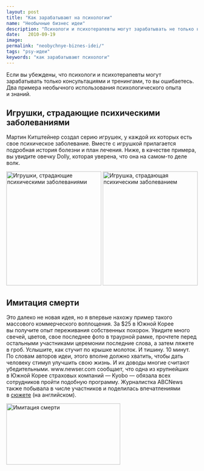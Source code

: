 ```yaml
---
layout: post
title: "Как зарабатывают на психологии"
name: "Необычные бизнес идеи"
description: "Психологи и психотерапевты могут зарабатывать не только консультациями и тренингами."
date:   2010-09-19			 
image:
permalink: "neobychnye-biznes-idei/"
tags: "psy-идеи"
keywords: "как зарабатывают психологи"
---
```


<p>Если вы&nbsp;убеждены, что психологи и&nbsp;психотерапевты могут зарабатывать только консультациями и&nbsp;тренингами, то&nbsp;вы&nbsp;ошибаетесь. Два примера необычного использования психологического опыта и&nbsp;знаний.</p>
<h2>Игрушки, страдающие психическими заболеваниями</h2>
<p>Мартин Китштейнер создал серию игрушек, у&nbsp;каждой их&nbsp;которых есть свое психическое заболевание. Вместе с&nbsp;игрушкой прилагается подробная история болезни и&nbsp;план лечения. Ниже, в&nbsp;качестве примера, вы&nbsp;увидите овечку Dolly, которая уверена, что она на&nbsp;самом-то деле волк.</p>

<img width="250" height="300"  src="https://res.cloudinary.com/bartoshevich/image/upload/f_auto,q_auto/v1593368842/psycareer/dolly_1.jpg" alt="Игрушки, страдающие психическими заболеваниями" />
<img width="250" height="300"  src="https://res.cloudinary.com/bartoshevich/image/upload/f_auto,q_auto/v1593368839/psycareer/dolly_2.jpg" alt="Игрушка, страдающая психическим заболеванием" />
<h2>Имитация смерти</h2>
<p>Это далеко не&nbsp;новая идея, но&nbsp;я&nbsp;впервые нахожу пример такого массового коммерческого воплощения. За&nbsp;$25&nbsp;в Южной Корее вы&nbsp;получите опыт переживания собственных похорон. Увидите много свечей, цветов, свое последнее фото в&nbsp;траурной рамке, прочтете перед остальными участниками церемонии последние слова, а&nbsp;затем ляжете в&nbsp;гроб. Услышите, как стучит по&nbsp;крышке молоток. И&nbsp;тишину.&nbsp;10&nbsp;минут. По&nbsp;словам авторов идеи, этого вполне должно хватить, чтобы дать человеку стимул улучшить свою жизнь. И&nbsp;их&nbsp;доводы многие считают убедительными. www.newser.com сообщает, что одна из&nbsp;крупнейших в&nbsp;Южной Корее страховых компаний&nbsp;— Kyobo&nbsp;— обязала всех сотрудников пройти подобную программу. Журналистка ABCNews также побывала в&nbsp;числе участников и&nbsp;поделилась впечатлениями в&nbsp;<a href="https://www.youtube.com/watch?v=W9vFiCU5wtU">сюжете</a> (на&nbsp;английском).</p>
<img width="300" height="161" src="https://res.cloudinary.com/bartoshevich/image/upload/f_auto,q_auto/v1593368843/psycareer/abc.jpg" alt="Имитация смерти"/>
